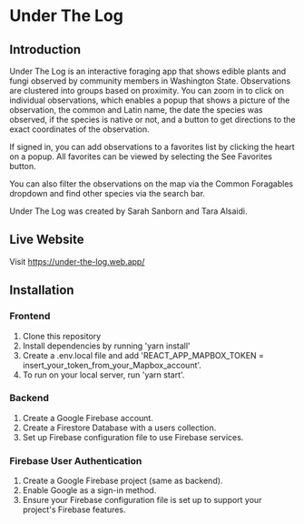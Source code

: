 # Under The Log

## Introduction
Under The Log is an interactive foraging app that shows edible plants and fungi observed by community members in Washington State. Observations are clustered into groups based on proximity. You can zoom in to click on individual observations, which enables a popup that shows a picture of the observation, the common and Latin name, the date the species was observed, if the species is native or not, and a button to get directions to the exact coordinates of the observation. 

If signed in, you can add observations to a favorites list by clicking the heart on a popup. All favorites can be viewed by selecting the See Favorites button. 

You can also filter the observations on the map via the Common Foragables dropdown and find other species via the search bar. 

Under The Log was created by Sarah Sanborn and Tara Alsaidi.

## Live Website
Visit https://under-the-log.web.app/

## Installation 

### Frontend
1. Clone this repository
2. Install dependencies by running 'yarn install'
3. Create a .env.local file and add 'REACT_APP_MAPBOX_TOKEN = insert_your_token_from_your_Mapbox_account'. 
4. To run on your local server, run 'yarn start'. 

### Backend
1. Create a Google Firebase account. 
2. Create a Firestore Database with a users collection.
3. Set up Firebase configuration file to use Firebase services. 

### Firebase User Authentication 
1. Create a Google Firebase project (same as backend). 
2. Enable Google as a sign-in method.
3. Ensure your Firebase configuration file is set up to support your project's Firebase features.